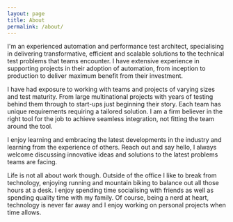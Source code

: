 ```yaml
---
layout: page
title: About
permalink: /about/
---
```


I'm an experienced automation and performance test architect, specialising in delivering transformative, efficient and scalable solutions to the technical test problems that teams encounter. I have extensive experience in supporting projects in their adoption of automation, from inception to production to deliver maximum benefit from their investment.


I have had exposure to working with teams and projects of varying sizes and test maturity. From large multinational projects with years of testing behind them through to start-ups just beginning their story. Each team has unique requirements requiring a tailored solution. I am a firm believer in the right tool for the job to achieve seamless integration, not fitting the team around the tool.


I enjoy learning and embracing the latest developments in the industry and learning from the experience of others. Reach out and say hello, I always welcome discussing innovative ideas and solutions to the latest problems teams are facing.


Life is not all about work though. Outside of the office I like to break from technology, enjoying running and mountain biking to balance out all those hours at a desk. I enjoy spending time socialising with friends as well as spending quality time with my family. Of course, being a nerd at heart, technology is never far away and I enjoy working on personal projects when time allows.
